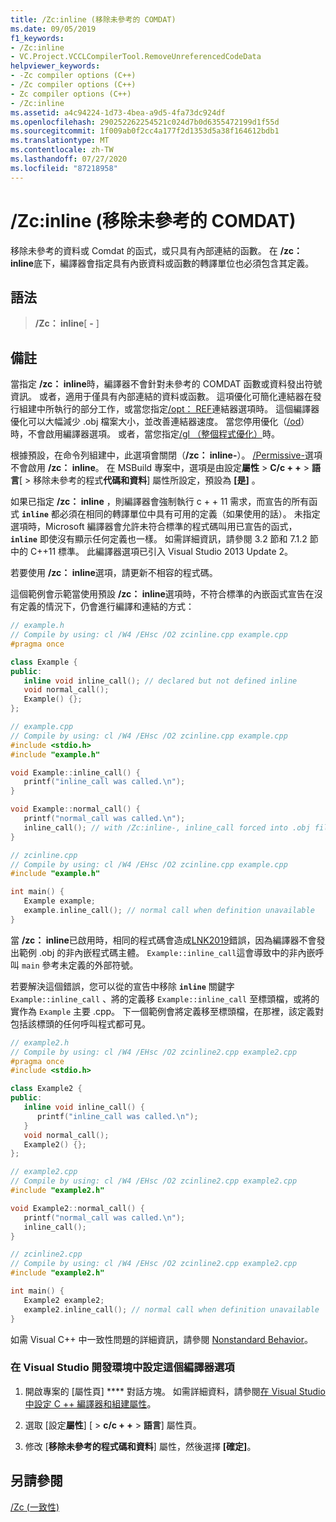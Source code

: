 ```yaml
---
title: /Zc:inline (移除未參考的 COMDAT)
ms.date: 09/05/2019
f1_keywords:
- /Zc:inline
- VC.Project.VCCLCompilerTool.RemoveUnreferencedCodeData
helpviewer_keywords:
- -Zc compiler options (C++)
- /Zc compiler options (C++)
- Zc compiler options (C++)
- /Zc:inline
ms.assetid: a4c94224-1d73-4bea-a9d5-4fa73dc924df
ms.openlocfilehash: 290252262254521c024d7b0d6355472199d1f55d
ms.sourcegitcommit: 1f009ab0f2cc4a177f2d1353d5a38f164612bdb1
ms.translationtype: MT
ms.contentlocale: zh-TW
ms.lasthandoff: 07/27/2020
ms.locfileid: "87218958"
---
```

# <a name="zcinline-remove-unreferenced-comdat"></a>/Zc:inline (移除未參考的 COMDAT)

移除未參考的資料或 Comdat 的函式，或只具有內部連結的函數。 在 **/zc： inline**底下，編譯器會指定具有內嵌資料或函數的轉譯單位也必須包含其定義。

## <a name="syntax"></a>語法

> **/Zc： inline**[ **-** ]

## <a name="remarks"></a>備註

當指定 **/zc： inline**時，編譯器不會針對未參考的 COMDAT 函數或資料發出符號資訊。 或者，適用于僅具有內部連結的資料或函數。 這項優化可簡化連結器在發行組建中所執行的部分工作，或當您指定[/opt： REF](opt-optimizations.md)連結器選項時。 這個編譯器優化可以大幅減少 .obj 檔案大小，並改善連結器速度。 當您停用優化（[/od](od-disable-debug.md)）時，不會啟用編譯器選項。 或者，當您指定[/gl （整個程式優化）](gl-whole-program-optimization.md)時。

根據預設，在命令列組建中，此選項會關閉（**/zc： inline-**）。 [/Permissive-](permissive-standards-conformance.md)選項不會啟用 **/zc： inline**。 在 MSBuild 專案中，選項是由設定**屬性**  >  **C/c + +**  >  **語言**[  >  移除未參考的程式**代碼和資料**] 屬性所設定，預設為 **[是]** 。

如果已指定 **/zc： inline** ，則編譯器會強制執行 c + + 11 需求，而宣告的所有函式 **`inline`** 都必須在相同的轉譯單位中具有可用的定義（如果使用的話）。 未指定選項時，Microsoft 編譯器會允許未符合標準的程式碼叫用已宣告的函式， **`inline`** 即使沒有顯示任何定義也一樣。 如需詳細資訊，請參閱 3.2 節和 7.1.2 節中的 C++11 標準。 此編譯器選項已引入 Visual Studio 2013 Update 2。

若要使用 **/zc： inline**選項，請更新不相容的程式碼。

這個範例會示範當使用預設 **/zc： inline**選項時，不符合標準的內嵌函式宣告在沒有定義的情況下，仍會進行編譯和連結的方式：

```cpp
// example.h
// Compile by using: cl /W4 /EHsc /O2 zcinline.cpp example.cpp
#pragma once

class Example {
public:
   inline void inline_call(); // declared but not defined inline
   void normal_call();
   Example() {};
};
```

```cpp
// example.cpp
// Compile by using: cl /W4 /EHsc /O2 zcinline.cpp example.cpp
#include <stdio.h>
#include "example.h"

void Example::inline_call() {
   printf("inline_call was called.\n");
}

void Example::normal_call() {
   printf("normal_call was called.\n");
   inline_call(); // with /Zc:inline-, inline_call forced into .obj file
}
```

```cpp
// zcinline.cpp
// Compile by using: cl /W4 /EHsc /O2 zcinline.cpp example.cpp
#include "example.h"

int main() {
   Example example;
   example.inline_call(); // normal call when definition unavailable
}
```

當 **/zc： inline**已啟用時，相同的程式碼會造成[LNK2019](../../error-messages/tool-errors/linker-tools-error-lnk2019.md)錯誤，因為編譯器不會發出範例 .obj 的非內嵌程式碼主體。 `Example::inline_call`這會導致中的非內嵌呼叫 `main` 參考未定義的外部符號。

若要解決這個錯誤，您可以從的宣告中移除 **`inline`** 關鍵字 `Example::inline_call` 、將的定義移 `Example::inline_call` 至標頭檔，或將的實作為 `Example` 主要 .cpp。 下一個範例會將定義移至標頭檔，在那裡，該定義對包括該標頭的任何呼叫程式都可見。

```cpp
// example2.h
// Compile by using: cl /W4 /EHsc /O2 zcinline2.cpp example2.cpp
#pragma once
#include <stdio.h>

class Example2 {
public:
   inline void inline_call() {
      printf("inline_call was called.\n");
   }
   void normal_call();
   Example2() {};
};
```

```cpp
// example2.cpp
// Compile by using: cl /W4 /EHsc /O2 zcinline2.cpp example2.cpp
#include "example2.h"

void Example2::normal_call() {
   printf("normal_call was called.\n");
   inline_call();
}
```

```cpp
// zcinline2.cpp
// Compile by using: cl /W4 /EHsc /O2 zcinline2.cpp example2.cpp
#include "example2.h"

int main() {
   Example2 example2;
   example2.inline_call(); // normal call when definition unavailable
}
```

如需 Visual C++ 中一致性問題的詳細資訊，請參閱 [Nonstandard Behavior](../../cpp/nonstandard-behavior.md)。

### <a name="to-set-this-compiler-option-in-the-visual-studio-development-environment"></a>在 Visual Studio 開發環境中設定這個編譯器選項

1. 開啟專案的 [屬性頁] **** 對話方塊。 如需詳細資料，請參閱[在 Visual Studio 中設定 C ++ 編譯器和組建屬性](../working-with-project-properties.md)。

1. 選取 [設定**屬性**] [  >  **c/c + +**  >  **語言**] 屬性頁。

1. 修改 [**移除未參考的程式碼和資料**] 屬性，然後選擇 **[確定]**。

## <a name="see-also"></a>另請參閱

[/Zc (一致性)](zc-conformance.md)<br/>
